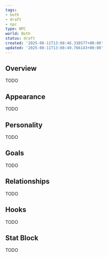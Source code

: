 ```yaml
---
tags:
- both
- draft
- npc
type: NPC
world: Both
status: draft
created: '2025-08-11T13:08:46.338577+00:00'
updated: '2025-08-11T13:08:49.766143+00:00'
---
```



## Overview

TODO
## Appearance

TODO
## Personality

TODO
## Goals

TODO
## Relationships

TODO
## Hooks

TODO
## Stat Block

TODO
